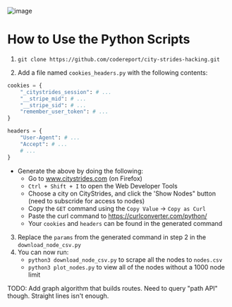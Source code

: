 ![image](https://github.com/codereport/city-strides-hacking/assets/36027403/6773b990-c8b7-4411-8469-898f4c597c96)


# How to Use the Python Scripts

1. `git clone https://github.com/codereport/city-strides-hacking.git`

2. Add a file named `cookies_headers.py` with the following contents:

```py
cookies = {
    "_citystrides_session": # ...
    "__stripe_mid": # ...
    "__stripe_sid": # ...
    "remember_user_token": # ...
}

headers = {
    "User-Agent": # ...
    "Accept": # ...
    # ...
}
```
* Generate the above by doing the following:
   * Go to www.citystrides.com (on Firefox)
   * `Ctrl + Shift + I` to open the Web Developer Tools
   * Choose a city on CityStrides, and click the 'Show Nodes" button (need to subscride for access to nodes)
   * Copy the `GET` command using the `Copy Value` -> `Copy as Curl` 
   * Paste the curl command to https://curlconverter.com/python/
   * Your `cookies` and `headers` can be found in the generated command
3. Replace the `params` from the generated command in step 2 in the `download_node_csv.py`
4. You can now run:
   * `python3 download_node_csv.py` to scrape all the nodes to `nodes.csv`
   * `python3 plot_nodes.py` to view all of the nodes without a 1000 node limit
  
TODO: Add graph algorithm that builds routes. Need to query "path API" though. Straight lines isn't enough.
